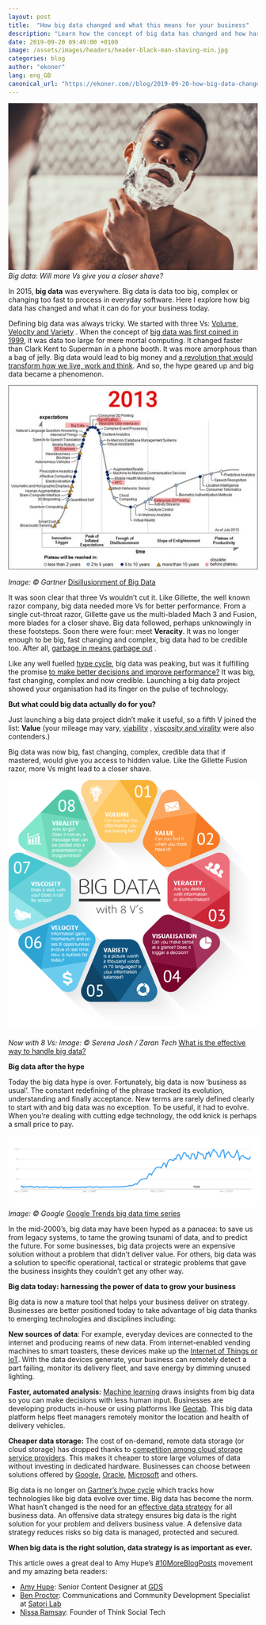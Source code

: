 ```yaml
---
layout: post
title:  "How big data changed and what this means for your business"
description: "Learn how the concept of big data has changed and how harnessing its power can grow your business today."
date: 2019-09-20 09:49:00 +0100
image: /assets/images/headers/header-black-man-shaving-min.jpg
categories: blog
author: "ekoner"
lang: eng_GB
canonical_url: "https://ekoner.com//blog/2019-09-20-how-big-data-changed-and-what-this-means-for-your-business/"
---
```


[![Big data: Will more Vs give you a closer shave?](/assets/images/headers/header-black-man-shaving-min.jpg)](/assets/images/headers/header-black-man-shaving-min.jpg)
*Big data: Will more Vs give you a closer shave?*

In 2015, **big data** was everywhere. Big data is data too big, complex or changing too fast to process in everyday software. Here I explore how big data has changed and what it can do for your business today.

Defining big data was always tricky. We started with three Vs: [Volume, Velocity and Variety](http://www.gartner.com/it-glossary/big-data/) . When the concept of [big data was first coined in 1999](https://www.forbes.com/sites/gilpress/2013/05/09/a-very-short-history-of-big-data/#785805f865a1), it was data too large for mere mortal computing. It changed faster than Clark Kent to Superman in a phone booth. It was more amorphous than a bag of jelly. Big data would lead to big money and [a revolution that would transform how we live, work and think](http://amzn.to/2a4jIZi). And so, the hype geared up and big data became a phenomenon.

[![Disillusionment of Big Data](/assets/images/others/gartner-hype-cycle-big-data-2013-min.png)](/assets/images/others/gartner-hype-cycle-big-data-2013-min.png)

*Image: © Gartner* [Disillusionment of Big Data](https://knowledgeimmersion.wordpress.com/2016/06/22/disillusionment-of-big-data/)

It was soon clear that three Vs wouldn’t cut it. Like Gillette, the well known razor company, big data needed more Vs for better performance. From a single cut-throat razor, Gillette gave us the multi-bladed Mach 3 and Fusion, more blades for a closer shave. Big data followed, perhaps unknowingly in these footsteps. Soon there were four: meet **Veracity**. It was no longer enough to be big, fast changing and complex, big data had to be credible too. After all,  [garbage in means garbage out](http://en.wikipedia.org/wiki/Garbage_in,_garbage_out) .

Like any well fuelled [hype cycle](https://www.gartner.com/doc/2814517/hype-cycle-big-data-), big data was peaking, but was it fulfilling the promise [to make better decisions and improve performance?](http://amzn.to/2agWknJ)  It was big, fast changing, complex and now credible. Launching a big data project showed your organisation had its finger on the pulse of technology.

**But what could big data actually do for you?**

Just launching a big data project didn’t make it useful, so a fifth V joined the list: **Value** (your mileage may vary, [viability](http://www.wired.com/2013/05/the-missing-vs-in-big-data-viability-and-value/) , [viscosity and virality](http://blog.softwareinsider.org/2012/02/27/mondays-musings-beyond-the-three-vs-of-big-data-viscosity-and-virality/) were also contenders.)

Big data was now big, fast changing, complex, credible data that if mastered, would give you access to hidden value. Like the Gillette Fusion razor, more Vs might lead to a closer shave.

![](/assets/images/others/big-data-with-8-vs-min.png)

*Now with 8 Vs: Image: © Serena Josh / Zaran Tech* [What is the effective way to handle big data?](https://www.zarantech.com/blog/effective-way-handle-big-data/)

**Big data after the hype**

Today the big data hype is over. Fortunately, big data is now ‘business as usual’. The constant redefining of the phrase tracked its evolution, understanding and finally acceptance. New terms are rarely defined clearly to start with and big data was no exception. To be useful, it had to evolve. When you’re dealing with cutting edge technology, the odd knick is perhaps a small price to pay.

![](/assets/images/others/google-trends-big-data-time-series-min.png)
*Image: © Google* [Google Trends big data time series](https://trends.google.com/trends/explore?date=all&q=big%20data)

In the mid-2000’s, big data may have been hyped as a panacea: to save us from legacy systems, to tame the growing tsunami of data, and to predict the future. For some businesses, big data projects were an expensive solution without a problem that didn’t deliver value. For others, big data was a solution to specific operational, tactical or strategic problems that gave the business insights they couldn’t get any other way.


**Big data today: harnessing the power of data to grow your business**

Big data is now a mature tool that helps your business deliver on strategy. Businesses are better positioned today to take advantage of big data thanks to emerging technologies and disciplines including:

**New sources of data**: For example, everyday devices are connected to the internet and producing reams of new data. From internet-enabled vending machines to smart toasters, these devices make up the [Internet of Things or IoT](https://www.wired.co.uk/article/internet-of-things-what-is-explained-iot). With the data devices generate, your business can remotely detect a part failing, monitor its delivery fleet, and save energy by dimming unused lighting.

**Faster, automated analysis:** [Machine learning](https://www.sas.com/en_us/insights/analytics/machine-learning.html)  draws insights from big data so you can make decisions with less human input. Businesses are developing products in-house or using platforms like [Geotab](https://www.forbes.com/sites/stevebanker/2019/09/03/big-data-big-insights-a-look-at-the-geotab-telematics-platform/#6beb60ce2442). This big data platform helps fleet managers remotely monitor the location and health of delivery vehicles.

**Cheaper data storage:** The cost of on-demand, remote data storage (or cloud storage) has dropped thanks to [competition among cloud storage service providers](https://www.techrepublic.com/article/microsoft-onedrive-most-used-cloud-storage-service-for-businesses-report/). This makes it cheaper to store large volumes of data without investing in dedicated hardware. Businesses can choose between solutions offered by [Google](https://cloud.google.com/solutions/big-data/), [Oracle](https://www.oracle.com/big-data/), [Microsoft](https://azure.microsoft.com/en-gb/solutions/big-data/)  and others.

Big data is no longer on [Gartner’s hype cycle](https://www.gartner.com/en/research/methodologies/gartner-hype-cycle)  which tracks how technologies like big data evolve over time. Big data has become the norm. What hasn’t changed is the need for an [effective data strategy](https://www.linkedin.com/pulse/why-your-business-needs-data-strategy-how-get-started-edafe-onerhime/) for all business data. An offensive data strategy ensures big data is the right solution for your problem and delivers business value. A defensive data strategy reduces risks so big data is managed, protected and secured.

**When big data is the right solution, data strategy is as important as ever.**

This article owes a great deal to Amy Hupe’s [#10MoreBlogPosts](https://amyhupe.co.uk/articles/lets-write-more-blog-posts-an-experiment/) movement and my amazing beta readers:
* [Amy Hupe](https://twitter.com/Amy_Hupe): Senior Content Designer at [GDS](https://www.gov.uk/government/organisations/government-digital-service)
* [Ben Proctor](https://twitter.com/likeaword): Communications and Community Development Specialist at [Satori Lab](https://thesatorilab.com/)
* [Nissa Ramsay](https://twitter.com/NissaRamsay): Founder of Think Social Tech
